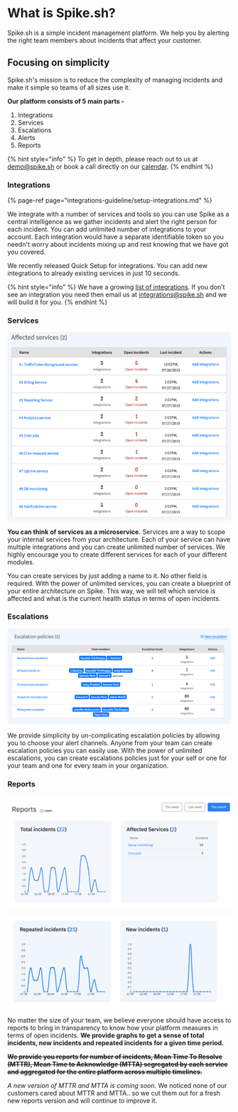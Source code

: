 # What is Spike.sh?

Spike.sh is a simple incident management platform. We help you by alerting the right team members about incidents that affect your customer. 

## Focusing on simplicity

Spike.sh's mission is to reduce the complexity of managing incidents and make it simple so teams of all sizes use it. 

**Our platform consists of 5 main parts -**

1. Integrations
2. Services
3. Escalations
4. Alerts
5. Reports

{% hint style="info" %}
To get in depth, please reach out to us at [demo@spike.sh](mailto:demo@spike.sh) or book a call directly on our [calendar](https://spike.sh/demo). 
{% endhint %}

### Integrations

{% page-ref page="integrations-guideline/setup-integrations.md" %}

We integrate with a number of services and tools so you can use Spike as a central intelligence as we gather incidents and alert the right person for each incident. You can add unlimited number of integrations to your account. Each integration would have a separate identifiable token so you needn't worry about incidents mixing up and rest knowing that we have got you covered.

We recently released Quick Setup for integrations. You can add new integrations to already existing services in just 10 seconds.

{% hint style="info" %}
We have a growing [list of integrations](https://spike.sh/integrations). If you don't see an integration you need then email us at [integrations@spike.sh](mailto:integrations@spike.sh) and we will build it for you.
{% endhint %}

### Services

![Services on spike](.gitbook/assets/affected-services.png)

**You can think of services as a microservice.** Services are a way to scope your internal services from your architecture. Each of your service can have multiple integrations and you can create unlimited number of services. We highly encourage you to create different services for each of your different modules.

You can create services by just adding a name to it. No other field is required. With the power of unlimited services, you can create a blueprint of your entire architecture on Spike. This way, we will tell which service is affected and what is the current health status in terms of open incidents.

### Escalations

![Multiple escalation policies](.gitbook/assets/escalations-list%20%282%29.png)

We provide simplicity by un-complicating escalation policies by allowing you to choose your alert channels. Anyone from your team can create escalation policies you can easily use. With the power of unlimited escalations, you can create escalations policies just for your self or one for your team and one for every team in your organization.

### Reports

![](.gitbook/assets/screenshot-2020-06-24-at-10.38.57-am.png)

![Reports and data you will actually use](.gitbook/assets/image%20%28124%29.png)

No matter the size of your team, we believe everyone should have access to reports to bring in transparency to know how your platform measures in terms of open incidents. **We provide graphs to get a sense of total incidents, new incidents and repeated incidents for a given time period.**

~~**We provide you reports for number of incidents, Mean Time To Resolve \(MTTR\), Mean Time to Acknowledge \(MTTA\) segregated by each service and aggregated for the entire platform across multiple timelines.**~~

_A new version of MTTR and MTTA is coming soon._ We noticed none of our customers cared about MTTR and MTTA.. so we cut them out for a fresh new reports version and will continue to improve it. 

